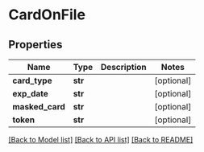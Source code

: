 # CardOnFile

## Properties
Name | Type | Description | Notes
------------ | ------------- | ------------- | -------------
**card_type** | **str** |  | [optional] 
**exp_date** | **str** |  | [optional] 
**masked_card** | **str** |  | [optional] 
**token** | **str** |  | [optional] 

[[Back to Model list]](../README.md#documentation-for-models) [[Back to API list]](../README.md#documentation-for-api-endpoints) [[Back to README]](../README.md)



